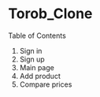 # Torob_Clone

Table of Contents
1. Sign in
2. Sign up
3. Main page
4. Add product
5. Compare prices
